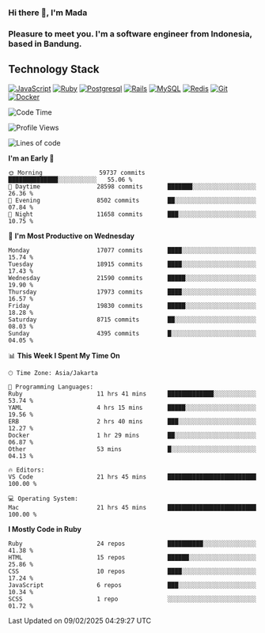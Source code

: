 ### Hi there 👋, I'm Mada
### Pleasure to meet you. I'm a software engineer from Indonesia, based in Bandung.

## Technology Stack

[![JavaScript](https://img.shields.io/badge/-JavaScript-%23F7DF1C?style=flat-square&logo=javascript&logoColor=000000&labelColor=%23F7DF1C&color=%23FFCE5A)](https://www.javascript.com/)
[![Ruby](https://img.shields.io/badge/Ruby-CC342D?style=flat-square&logo=ruby&logoColor=white)](https://www.ruby-lang.org/en/)
[![Postgresql](https://img.shields.io/badge/PostgreSQL-316192?style=flat-square&logo=postgresql&logoColor=ffffff)](https://www.postgresql.org/)
[![Rails](https://img.shields.io/badge/Ruby_on_Rails-CC0000?style=flat-square&logo=ruby-on-rails&logoColor=white)](https://rubyonrails.org/)
[![MySQL](https://img.shields.io/badge/-MySQL-4479A1?style=flat-square&logo=MySQL&logoColor=ffffff)](https://www.mysql.com/)
[![Redis](https://img.shields.io/badge/-Redis-DC382D?style=flat-square&logo=Redis&logoColor=ffffff)](https://redis.io/)
[![Git](https://img.shields.io/badge/-Git-%23F05032?style=flat-square&logo=git&logoColor=%23ffffff)](https://git-scm.com/)
[![Docker](https://img.shields.io/badge/-Docker-2496ED?style=flat-square&logo=docker&logoColor=ffffff)](https://www.docker.com/)
<!--
**madaarya/madaarya** is a ✨ _special_ ✨ repository because its `README.md` (this file) appears on your GitHub profile.

Here are some ideas to get you started:

- 🔭 I’m currently working on ...
- 🌱 I’m currently learning ...
- 👯 I’m looking to collaborate on ...
- 🤔 I’m looking for help with ...
- 💬 Ask me about ...
- 📫 How to reach me: ...
- 😄 Pronouns: ...
- ⚡ Fun fact: ...
-->
<!--START_SECTION:waka-->
![Code Time](http://img.shields.io/badge/Code%20Time-6%2C986%20hrs%204%20mins-blue)

![Profile Views](http://img.shields.io/badge/Profile%20Views-0-blue)

![Lines of code](https://img.shields.io/badge/From%20Hello%20World%20I%27ve%20Written-46.1%20million%20lines%20of%20code-blue)

**I'm an Early 🐤** 

```text
🌞 Morning                59737 commits       ██████████████░░░░░░░░░░░   55.06 % 
🌆 Daytime                28598 commits       ███████░░░░░░░░░░░░░░░░░░   26.36 % 
🌃 Evening                8502 commits        ██░░░░░░░░░░░░░░░░░░░░░░░   07.84 % 
🌙 Night                  11658 commits       ███░░░░░░░░░░░░░░░░░░░░░░   10.75 % 
```
📅 **I'm Most Productive on Wednesday** 

```text
Monday                   17077 commits       ████░░░░░░░░░░░░░░░░░░░░░   15.74 % 
Tuesday                  18915 commits       ████░░░░░░░░░░░░░░░░░░░░░   17.43 % 
Wednesday                21590 commits       █████░░░░░░░░░░░░░░░░░░░░   19.90 % 
Thursday                 17973 commits       ████░░░░░░░░░░░░░░░░░░░░░   16.57 % 
Friday                   19830 commits       █████░░░░░░░░░░░░░░░░░░░░   18.28 % 
Saturday                 8715 commits        ██░░░░░░░░░░░░░░░░░░░░░░░   08.03 % 
Sunday                   4395 commits        █░░░░░░░░░░░░░░░░░░░░░░░░   04.05 % 
```


📊 **This Week I Spent My Time On** 

```text
🕑︎ Time Zone: Asia/Jakarta

💬 Programming Languages: 
Ruby                     11 hrs 41 mins      █████████████░░░░░░░░░░░░   53.74 % 
YAML                     4 hrs 15 mins       █████░░░░░░░░░░░░░░░░░░░░   19.56 % 
ERB                      2 hrs 40 mins       ███░░░░░░░░░░░░░░░░░░░░░░   12.27 % 
Docker                   1 hr 29 mins        ██░░░░░░░░░░░░░░░░░░░░░░░   06.87 % 
Other                    53 mins             █░░░░░░░░░░░░░░░░░░░░░░░░   04.13 % 

🔥 Editors: 
VS Code                  21 hrs 45 mins      █████████████████████████   100.00 % 

💻 Operating System: 
Mac                      21 hrs 45 mins      █████████████████████████   100.00 % 
```

**I Mostly Code in Ruby** 

```text
Ruby                     24 repos            ██████████░░░░░░░░░░░░░░░   41.38 % 
HTML                     15 repos            ██████░░░░░░░░░░░░░░░░░░░   25.86 % 
CSS                      10 repos            ████░░░░░░░░░░░░░░░░░░░░░   17.24 % 
JavaScript               6 repos             ███░░░░░░░░░░░░░░░░░░░░░░   10.34 % 
SCSS                     1 repo              ░░░░░░░░░░░░░░░░░░░░░░░░░   01.72 % 
```




 Last Updated on 09/02/2025 04:29:27 UTC
<!--END_SECTION:waka-->
